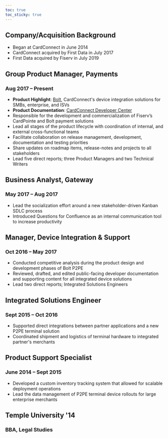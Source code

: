```yaml
---
toc: true
toc_sticky: true
---
```


## Company/Acquisition Background

- Began at CardConnect in June 2014
- CardConnect acquired by First Data in July 2017
- First Data acquired by Fiserv in July 2019

## Group Product Manager, Payments
### Aug 2017 – Present 

- **Product Highlight**: [Bolt](https://cardconnect.com/bolt), CardConnect's device integration solutions for SMBs, enterprise, and ISVs
- **Product Documentation**: [CardConnect Developer Center](https://cardconnect.com/developers)
- Responsible for the development and commercialization of Fiserv’s CardPointe and Bolt payment solutions
-  Lead all stages of the product lifecycle with coordination of internal, and external cross-functional teams
- Facilitate collaboration on release management, development, documentation and testing priorities
- Share updates on roadmap items, release-notes and projects to all stakeholders
- Lead five direct reports; three Product Managers and two Technical Writers

## Business Analyst, Gateway
### May 2017 – Aug 2017 
- Lead the socialization effort around a new stakeholder-driven Kanban SDLC process
- Introduced Questions for Confluence as an internal communication tool to increase productivity

## Manager, Device Integration & Support
### Oct 2016 – May 2017
- Conducted competitive analysis during the product design and development phases of Bolt P2PE
- Reviewed, drafted, and  edited public-facing developer documentation and supporting content for all integrated device solutions
- Lead two direct reports; Integrated Solutions Engineers

## Integrated Solutions Engineer
### Sept 2015 – Oct 2016
- Supported direct integrations between partner applications and a new P2PE terminal solution
- Coordinated shipment and logistics of terminal hardware to integrated partner's merchants

## Product Support Specialist
### June 2014 – Sept 2015
- Developed a custom inventory tracking system that allowed for scalable deployment operations
- Lead the data management of P2PE terminal device rollouts for large enterprise merchants

## Temple University '14
### BBA, Legal Studies